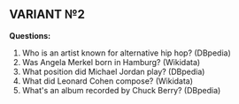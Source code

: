 ## VARIANT №2

**Questions:**

1. Who is an artist known for alternative hip hop? (DBpedia)
2. Was Angela Merkel born in Hamburg? (Wikidata)
3. What position did Michael Jordan play? (DBpedia)
4. What did Leonard Cohen compose? (Wikidata)
5. What's an album recorded by Chuck Berry? (DBpedia)